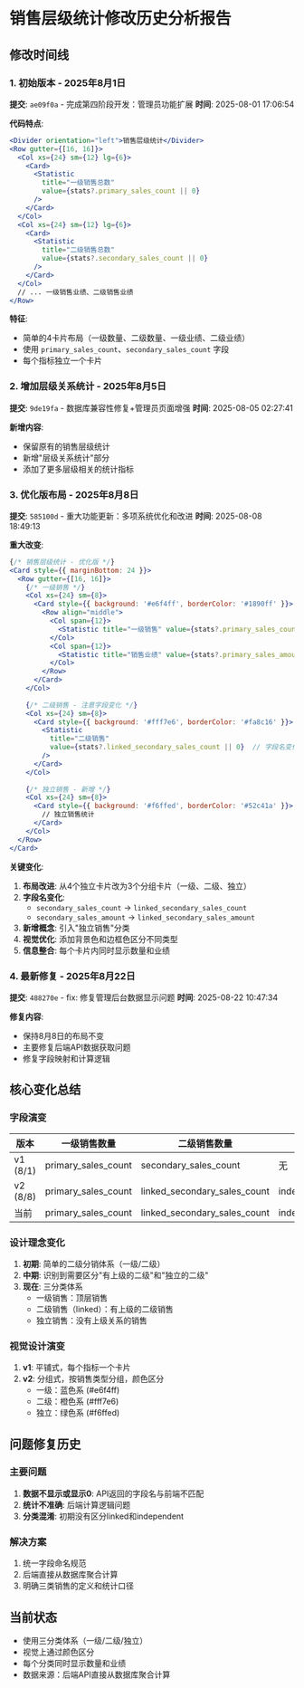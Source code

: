 # 销售层级统计修改历史分析报告

## 修改时间线

### 1. 初始版本 - 2025年8月1日
**提交**: `ae09f0a` - 完成第四阶段开发：管理员功能扩展
**时间**: 2025-08-01 17:06:54

**代码特点**:
```jsx
<Divider orientation="left">销售层级统计</Divider>
<Row gutter={[16, 16]}>
  <Col xs={24} sm={12} lg={6}>
    <Card>
      <Statistic
        title="一级销售总数"
        value={stats?.primary_sales_count || 0}
      />
    </Card>
  </Col>
  <Col xs={24} sm={12} lg={6}>
    <Card>
      <Statistic
        title="二级销售总数"
        value={stats?.secondary_sales_count || 0}
      />
    </Card>
  </Col>
  // ... 一级销售业绩、二级销售业绩
</Row>
```

**特征**:
- 简单的4卡片布局（一级数量、二级数量、一级业绩、二级业绩）
- 使用 `primary_sales_count`、`secondary_sales_count` 字段
- 每个指标独立一个卡片

### 2. 增加层级关系统计 - 2025年8月5日
**提交**: `9de19fa` - 数据库兼容性修复+管理员页面增强
**时间**: 2025-08-05 02:27:41

**新增内容**:
- 保留原有的销售层级统计
- 新增"层级关系统计"部分
- 添加了更多层级相关的统计指标

### 3. 优化版布局 - 2025年8月8日
**提交**: `585100d` - 重大功能更新：多项系统优化和改进
**时间**: 2025-08-08 18:49:13

**重大改变**:
```jsx
{/* 销售层级统计 - 优化版 */}
<Card style={{ marginBottom: 24 }}>
  <Row gutter={[16, 16]}>
    {/* 一级销售 */}
    <Col xs={24} sm={8}>
      <Card style={{ background: '#e6f4ff', borderColor: '#1890ff' }}>
        <Row align="middle">
          <Col span={12}>
            <Statistic title="一级销售" value={stats?.primary_sales_count || 0} />
          </Col>
          <Col span={12}>
            <Statistic title="销售业绩" value={stats?.primary_sales_amount || 0} />
          </Col>
        </Row>
      </Card>
    </Col>
    
    {/* 二级销售 - 注意字段变化 */}
    <Col xs={24} sm={8}>
      <Card style={{ background: '#fff7e6', borderColor: '#fa8c16' }}>
        <Statistic
          title="二级销售"
          value={stats?.linked_secondary_sales_count || 0}  // 字段名变化！
        />
      </Card>
    </Col>
    
    {/* 独立销售 - 新增 */}
    <Col xs={24} sm={8}>
      <Card style={{ background: '#f6ffed', borderColor: '#52c41a' }}>
        // 独立销售统计
      </Card>
    </Col>
  </Row>
</Card>
```

**关键变化**:
1. **布局改进**: 从4个独立卡片改为3个分组卡片（一级、二级、独立）
2. **字段名变化**: 
   - `secondary_sales_count` → `linked_secondary_sales_count`
   - `secondary_sales_amount` → `linked_secondary_sales_amount`
3. **新增概念**: 引入"独立销售"分类
4. **视觉优化**: 添加背景色和边框色区分不同类型
5. **信息整合**: 每个卡片内同时显示数量和业绩

### 4. 最新修复 - 2025年8月22日
**提交**: `488270e` - fix: 修复管理后台数据显示问题
**时间**: 2025-08-22 10:47:34

**修复内容**:
- 保持8月8日的布局不变
- 主要修复后端API数据获取问题
- 修复字段映射和计算逻辑

## 核心变化总结

### 字段演变
| 版本 | 一级销售数量 | 二级销售数量 | 独立销售 |
|-----|------------|------------|---------|
| v1 (8/1) | primary_sales_count | secondary_sales_count | 无 |
| v2 (8/8) | primary_sales_count | linked_secondary_sales_count | independent_sales_count |
| 当前 | primary_sales_count | linked_secondary_sales_count | independent_sales_count |

### 设计理念变化
1. **初期**: 简单的二级分销体系（一级/二级）
2. **中期**: 识别到需要区分"有上级的二级"和"独立的二级"
3. **现在**: 三分类体系
   - 一级销售：顶层销售
   - 二级销售（linked）：有上级的二级销售
   - 独立销售：没有上级关系的销售

### 视觉设计演变
1. **v1**: 平铺式，每个指标一个卡片
2. **v2**: 分组式，按销售类型分组，颜色区分
   - 一级：蓝色系 (#e6f4ff)
   - 二级：橙色系 (#fff7e6)
   - 独立：绿色系 (#f6ffed)

## 问题修复历史

### 主要问题
1. **数据不显示或显示0**: API返回的字段名与前端不匹配
2. **统计不准确**: 后端计算逻辑问题
3. **分类混淆**: 初期没有区分linked和independent

### 解决方案
1. 统一字段命名规范
2. 后端直接从数据库聚合计算
3. 明确三类销售的定义和统计口径

## 当前状态
- 使用三分类体系（一级/二级/独立）
- 视觉上通过颜色区分
- 每个分类同时显示数量和业绩
- 数据来源：后端API直接从数据库聚合计算